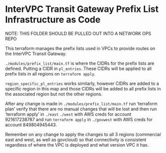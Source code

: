 # InterVPC Transit Gateway Prefix List Infrastructure as Code

NOTE: THIS FOLDER SHOULD BE PULLED OUT INTO A NETWORK OPS REPO

This terraform manages the prefix lists used in VPCs to provide routes on the InterVPC Transit Gateway.

`./modules/prefix_list/main.tf` is where the CIDRs for the prefix lists are defined. Putting a CIDR in `pl_entries`. These CIDRs will be applied to all prefix lists in all regions on `terraform apply`.

`region_specific_pl_entries` works similarly, however CIDRs are added to a specific region in this map and those CIDRs will be added to all prefix lists in the associated region but not the other regions.

After any change is made in `./modules/prefix_list/main.tf` run ‘terraform plan’ verify that there are no manual changes that will be lost and then run ‘terraform apply’ in `./east` `./west` with AWS creds for account 921617238787
and run `terraform apply` in `./govwest` with AWS creds for account 849804945443.

Remember on any change to apply the changes to all 3 regions (commercial east and west, as well as govcloud) so that connectivity is consistent regardless of where the VPC is deployed and what version VPC it has.
